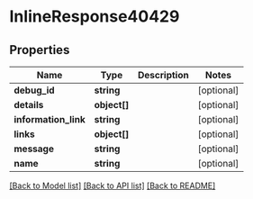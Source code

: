 # InlineResponse40429

## Properties
Name | Type | Description | Notes
------------ | ------------- | ------------- | -------------
**debug_id** | **string** |  | [optional] 
**details** | **object[]** |  | [optional] 
**information_link** | **string** |  | [optional] 
**links** | **object[]** |  | [optional] 
**message** | **string** |  | [optional] 
**name** | **string** |  | [optional] 

[[Back to Model list]](../README.md#documentation-for-models) [[Back to API list]](../README.md#documentation-for-api-endpoints) [[Back to README]](../README.md)


